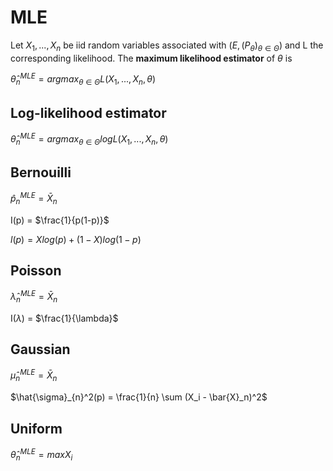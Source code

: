 # MLE

Let $X_1, ..., X_n$ be iid random variables associated with $({E}, (P_{\theta})_{\theta \in \Theta})$ and L the corresponding likelihood.
The **maximum likelihood estimator** of $\theta$ is 

$\hat\theta_{n}^{MLE} = argmax_{\theta \in \Theta} L(X_1,...,X_n,\theta)$

## Log-likelihood estimator

$\hat\theta_{n}^{MLE} = argmax_{\theta \in \Theta} log L(X_1,...,X_n,\theta)$

## Bernouilli

$\hat{p}_{n}^{MLE} = \bar{X}_n$

I(p) = $\frac{1}{p(1-p)}$

$l(p) = X log(p) + (1-X) log(1-p)$

## Poisson

$\hat{\lambda}_{n}^{MLE} = \bar{X}_n$

I($\lambda$) = $\frac{1}{\lambda}$

## Gaussian

$\hat{\mu}_{n}^{MLE} = \bar{X}_n$

$\hat{\sigma}_{n}^2(p) = \frac{1}{n} \sum (X_i - \bar{X}_n)^2$

## Uniform

$\hat{\theta}_{n}^{MLE} = max X_i$

